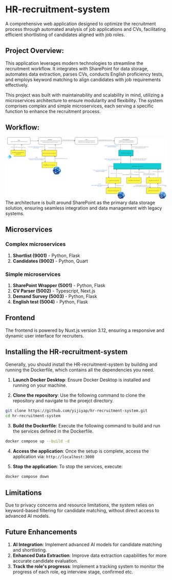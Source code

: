 # HR-recruitment-system
A comprehensive web application designed to optimize the recruitment process through automated analysis of job applications and CVs, facilitating efficient shortlisting of candidates aligned with job roles.

## Project Overview:
This application leverages modern technologies to streamline the recruitment workflow. It integrates with SharePoint for data storage, automates data extraction, parses CVs, conducts English proficiency tests, and employs keyword matching to align candidates with job requirements effectively.

This project was built with maintainability and scalability in mind, utilizing a microservices architecture to ensure modularity and flexibility. The system comprises complex and simple microservices, each serving a specific function to enhance the recruitment process.

## Workflow:
![alt text](workflow.png)
The architecture is built around SharePoint as the primary data storage solution, ensuring seamless integration and data management with legacy systems.

## Microservices
### Complex microservices
1. **Shortlist (9001)** - Python, Flask
2. **Candidates (9002)** - Python, Quart

### Simple microservices
1. **SharePoint Wrapper (5001)** - Python, Flask
2. **CV Parser (5002)** - Typescript, Next.js
3. **Demand Survey (5003)** - Python, Flask
4. **English test (5004)** - Python, Flask

## Frontend
The frontend is powered by Nuxt.js version 3.12, ensuring a responsive and dynamic user interface for recruiters. 

## Installing the HR-recruitment-system
Generally, you should install the HR-recruitment-system by building and running the Dockerfile, which contains all the dependencies you need. 
1. **Launch Docker Desktop**: Ensure Docker Desktop is installed and running on your machine.

2. **Clone the repository**: Use the following command to clone the repository and navigate to the proejct directory.
```bash
git clone https://github.com/yijiyap/hr-recruitment-system.git
cd hr-recruitment-system
```

3. **Build the Dockerfile**: Execute the following command to build and run the services defined in the Dockerfile.
```bash
docker compose up --build -d
```

4. **Access the application**: Once the setup is complete, access the application via: `http://localhost:3000`

5. **Stop the application**: To stop the services, execute:
```bash
docker compose down
```

## Limitations
Due to privacy concerns and resource limitations, the system relies on keyword-based filtering for candidate matching, without direct access to advanced AI models.

## Future Enhancements
1. **AI Integration**: Implement advanced AI models for candidate matching and shortlisting.
2. **Enhanced Data Extraction**: Improve data extraction capabilities for more accurate candidate evaluation.
3. **Track the role's progresss**: Implement a tracking system to monitor the progress of each role, eg interview stage, confirmed etc.
